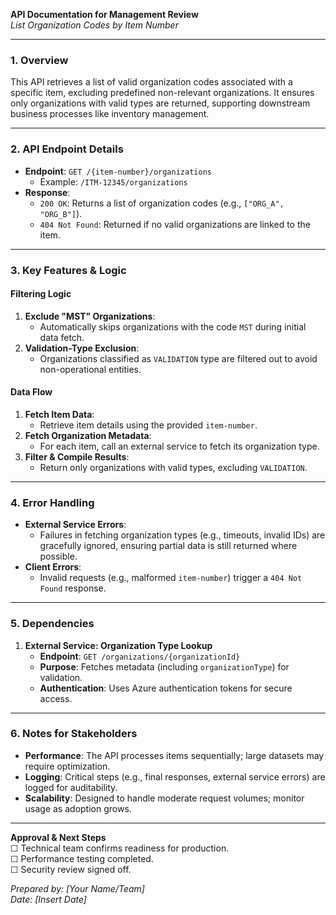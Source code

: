**API Documentation for Management Review**  
*List Organization Codes by Item Number*

---

### **1. Overview**  
This API retrieves a list of valid organization codes associated with a specific item, excluding predefined non-relevant organizations. It ensures only organizations with valid types are returned, supporting downstream business processes like inventory management.

---

### **2. API Endpoint Details**  
- **Endpoint**: `GET /{item-number}/organizations`  
  - Example: `/ITM-12345/organizations`  
- **Response**:  
  - `200 OK`: Returns a list of organization codes (e.g., `["ORG_A", "ORG_B"]`).  
  - `404 Not Found`: Returned if no valid organizations are linked to the item.  

---

### **3. Key Features & Logic**  
#### **Filtering Logic**  
1. **Exclude "MST" Organizations**:  
   - Automatically skips organizations with the code `MST` during initial data fetch.  
2. **Validation-Type Exclusion**:  
   - Organizations classified as `VALIDATION` type are filtered out to avoid non-operational entities.  

#### **Data Flow**  
1. **Fetch Item Data**:  
   - Retrieve item details using the provided `item-number`.  
2. **Fetch Organization Metadata**:  
   - For each item, call an external service to fetch its organization type.  
3. **Filter & Compile Results**:  
   - Return only organizations with valid types, excluding `VALIDATION`.  

---

### **4. Error Handling**  
- **External Service Errors**:  
  - Failures in fetching organization types (e.g., timeouts, invalid IDs) are gracefully ignored, ensuring partial data is still returned where possible.  
- **Client Errors**:  
  - Invalid requests (e.g., malformed `item-number`) trigger a `404 Not Found` response.  

---

### **5. Dependencies**  
1. **External Service: Organization Type Lookup**  
   - **Endpoint**: `GET /organizations/{organizationId}`  
   - **Purpose**: Fetches metadata (including `organizationType`) for validation.  
   - **Authentication**: Uses Azure authentication tokens for secure access.  

---

### **6. Notes for Stakeholders**  
- **Performance**: The API processes items sequentially; large datasets may require optimization.  
- **Logging**: Critical steps (e.g., final responses, external service errors) are logged for auditability.  
- **Scalability**: Designed to handle moderate request volumes; monitor usage as adoption grows.  

---

**Approval & Next Steps**  
☐ Technical team confirms readiness for production.  
☐ Performance testing completed.  
☐ Security review signed off.  

*Prepared by: [Your Name/Team]*  
*Date: [Insert Date]*